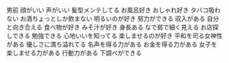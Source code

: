 男前
顔がいい
声がいい
髪型メンテしてる
お風呂好き
おしゃれ好き
タバコ吸わない
お酒ちょっとしか飲まない
明るいのが好き
努力ができる
収入がある
自分と向き合える
食べ物が好き
みそ汁が好き
身長ある
なで肩で細く見える
お店探しできる
勉強できる
心地いいを知ってる
楽しませるのが好き
平和を司る女神性がある
優しさに満ち溢れてる
名声を得る力がある
お金を得る力がある
女子を楽しませる力がある
行動力がある
下調べができる

